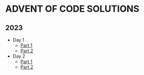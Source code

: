 # ADVENT OF CODE SOLUTIONS

## 2023

- Day 1
  - [Part 1](2023/01/part1.test.ts)
  - [Part 2](2023/01/part2.test.ts)
- Day 2
  - [Part 1](2023/02/part1.test.ts)
  - [Part 2](2023/02/part2.test.ts)
